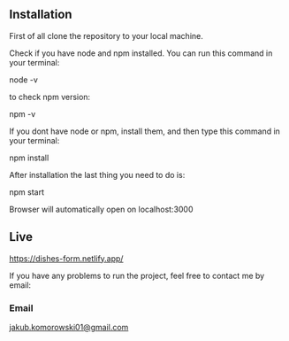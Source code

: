 ## Installation

First of all clone the repository to your local machine.

Check if you have node and npm installed. You can run this command in your terminal:

node -v

to check npm version:

npm -v

If you dont have node or npm, install them, and then type this command in your terminal:

npm install

After installation the last thing you need to do is:

npm start

Browser will automatically open on localhost:3000

## Live

https://dishes-form.netlify.app/

If you have any problems to run the project, feel free to contact me by email:

### Email

jakub.komorowski01@gmail.com

